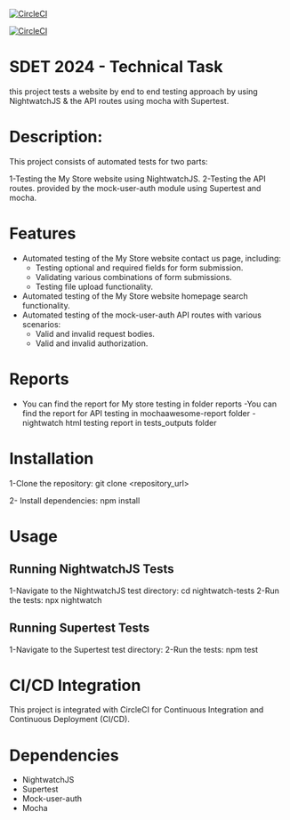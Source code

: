 
[![CircleCI](https://circleci.com/gh/mariamfadel27/SDET-Technical-Task-2024.svg?style=svg)](https://app.circleci.com/pipelines/github/mariamfadel27/SDET-Technical-Task-2024/132/workflows/f7484a55-f22f-410d-9f7a-5baceaee0691/jobs/108)

[![CircleCI](https://circleci.com/gh/mariamfadel27/SDET-Technical-Task-2024.svg?style=svg)](https://app.circleci.com/pipelines/github/mariamfadel27/SDET-Technical-Task-2024/132/workflows/f7484a55-f22f-410d-9f7a-5baceaee0691/jobs/107)
# SDET 2024 - Technical Task
this project tests a website by end to end testing approach by using NightwatchJS
& the API routes using mocha with Supertest. 
# Description:
This project consists of automated tests for two parts:

1-Testing the My Store website using NightwatchJS.
2-Testing the API routes.
provided by the mock-user-auth module using Supertest and mocha.
# Features
- Automated testing of the My Store website contact us page, including:
  - Testing optional and required fields for form submission.
  - Validating various combinations of form submissions.
  - Testing file upload functionality.
- Automated testing of the My Store website homepage search functionality.
- Automated testing of the mock-user-auth API routes with various scenarios:
  - Valid and invalid request bodies.
  - Valid and invalid authorization.
# Reports
- You can find the report for My store testing in folder reports -You can find the report for API testing in mochaawesome-report folder
-nightwatch html testing report in tests_outputs folder
# Installation
 1-Clone the repository: git clone <repository_url>

 2- Install dependencies: npm install

# Usage
## Running NightwatchJS Tests
1-Navigate to the NightwatchJS test directory: cd nightwatch-tests
2-Run the tests: npx nightwatch
## Running Supertest Tests
1-Navigate to the Supertest test directory:
2-Run the tests: npm test
# CI/CD Integration
This project is integrated with CircleCI for Continuous Integration and Continuous Deployment (CI/CD).

# Dependencies
- NightwatchJS
- Supertest
- Mock-user-auth
- Mocha
